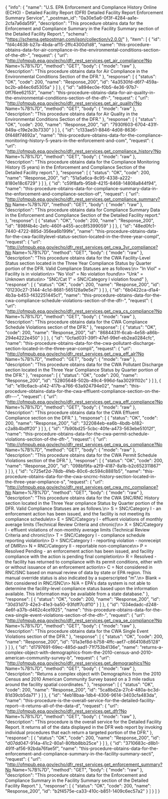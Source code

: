 {
  "info": {
    "name": "U.S. EPA Enforcement and Compliance History Online (ECHO) - Detailed Facility Report (DFR) Detailed Facility Report Enforcement Summary Service",
    "_postman_id": "0a30e5a6-0f3f-4284-aa1e-2cfa7a6da5f9",
    "description": "This procedure obtains data for the Enforcement and Compliance Summary in the Facility Summary section of the Detailed Facility Report.",
    "schema": "https://schema.getpostman.com/json/collection/v2.0.0/"
  },
  "item": [
    {
      "id": "fd4c4638-b27a-4bda-af15-2ffc4300d1d8",
      "name": "this-procedure-obtains-data-for-air-compliance-in-the-environmental-conditions-section-of-the-dfr-",
      "request": {
        "url": "http://ofmpub.epa.gov/echo/dfr_rest_services.get_air_compliance?No Name=%7B%7D",
        "method": "GET",
        "body": {
          "mode": "raw"
        },
        "description": "This procedure obtains data for Air Compliance in the Environmental Conditions Section of the DFR."
      },
      "response": [
        {
          "status": "OK",
          "code": 200,
          "name": "Response_200",
          "id": "4a3530fd-d6f7-459a-bc2b-a84ec6d5305a"
        }
      ]
    },
    {
      "id": "a894ec0e-f0b5-4e36-97b7-0ff76ee62153",
      "name": "this-procedure-obtains-data-for-air-quality-in-the-environmental-conditions-section-of-the-dfr-",
      "request": {
        "url": "http://ofmpub.epa.gov/echo/dfr_rest_services.get_air_quality?No Name=%7B%7D",
        "method": "GET",
        "body": {
          "mode": "raw"
        },
        "description": "This procedure obtains data for Air Quality in the Environmental Conditions Section of the DFR."
      },
      "response": [
        {
          "status": "OK",
          "code": 200,
          "name": "Response_200",
          "id": "7930f603-6704-431f-849a-c19e2e3b7330"
        }
      ]
    },
    {
      "id": "c133ae51-8846-4d08-8636-0f448f74692a",
      "name": "this-procedure-obtains-data-for-the-compliance-monitoring-history-5-years-in-the-enforcement-and-com",
      "request": {
        "url": "http://ofmpub.epa.gov/echo/dfr_rest_services.get_compliance_history?No Name=%7B%7D",
        "method": "GET",
        "body": {
          "mode": "raw"
        },
        "description": "This procedure obtains data for the Compliance Monitoring History (5 years) in the Enforcement and Compliance Section of the Detailed Facility report."
      },
      "response": [
        {
          "status": "OK",
          "code": 200,
          "name": "Response_200",
          "id": "51a5a6ca-8c95-4338-a222-8180e18c6729"
        }
      ]
    },
    {
      "id": "c59f8afb-95b8-4215-8468-14808a844f94",
      "name": "this-procedure-obtains-data-for-compliance-summary-data-in-the-enforcement-and-compliance-section-of",
      "request": {
        "url": "http://ofmpub.epa.gov/echo/dfr_rest_services.get_compliance_summary?No Name=%7B%7D",
        "method": "GET",
        "body": {
          "mode": "raw"
        },
        "description": "This procedure obtains data for Compliance Summary Data in the Enforcement and Compliance Section of the Detailed Facility report."
      },
      "response": [
        {
          "status": "OK",
          "code": 200,
          "name": "Response_200",
          "id": "898f4b4c-2efc-460f-a455-acc8f5399059"
        }
      ]
    },
    {
      "id": "48ed0fc1-7440-4722-885d-356ea6b199fe",
      "name": "this-procedure-obtains-data-for-the-cwa-facilitylevel-status-section-located-in-the-three-year-compl",
      "request": {
        "url": "http://ofmpub.epa.gov/echo/dfr_rest_services.get_cwa_3yr_compliance?No Name=%7B%7D",
        "method": "GET",
        "body": {
          "mode": "raw"
        },
        "description": "This procedure obtains data for the CWA Facility-Level Status section located in the Three Year Compliance Status by Quarter portion of the DFR. Valid Compliance Statuses are as follows:\n> \"In Viol\" = Facility is in violation\n> \"No Viol\" = No violation found\n> \"Unk\" = Unknown status\n> \"SNC/Cat 1\" = SNC/Category I violation found"
      },
      "response": [
        {
          "status": "OK",
          "code": 200,
          "name": "Response_200",
          "id": "01230c27-3144-4c1d-8681-565128a9e5e7"
        }
      ]
    },
    {
      "id": "6b0422ca-d1a4-4b3a-b453-f432251445c1",
      "name": "this-procedure-obtains-data-for-the-cwa-compliance-schedule-violations-section-of-the-dfr-",
      "request": {
        "url": "http://ofmpub.epa.gov/echo/dfr_rest_services.get_cwa_cs_compliance?No Name=%7B%7D",
        "method": "GET",
        "body": {
          "mode": "raw"
        },
        "description": "This procedure obtains data for the CWA Compliance Schedule Violations section of the DFR."
      },
      "response": [
        {
          "status": "OK",
          "code": 200,
          "name": "Response_200",
          "id": "8684431f-6cab-4e58-a86b-294e4222e450"
        }
      ]
    },
    {
      "id": "0cfad031-39f1-47ef-99ef-eb2ea0284cfc",
      "name": "this-procedure-obtains-data-for-the-cwa-pollutant-discharge-section-located-in-the-three-year-compli",
      "request": {
        "url": "http://ofmpub.epa.gov/echo/dfr_rest_services.get_cwa_eff_alr?No Name=%7B%7D",
        "method": "GET",
        "body": {
          "mode": "raw"
        },
        "description": "This procedure obtains data for the CWA Pollutant Discharge section located in the Three Year Compliance Status by Quarter portion of the DFR."
      },
      "response": [
        {
          "status": "OK",
          "code": 200,
          "name": "Response_200",
          "id": "52805648-502b-49c4-996d-faa30291102c"
        }
      ]
    },
    {
      "id": "e19c6acb-a142-417b-a766-63a924794e02",
      "name": "this-procedure-obtains-data-for-the-cwa-effluent-compliance-section-on-the-dfr---",
      "request": {
        "url": "http://ofmpub.epa.gov/echo/dfr_rest_services.get_cwa_eff_compliance?No Name=%7B%7D",
        "method": "GET",
        "body": {
          "mode": "raw"
        },
        "description": "This procedure obtains data for the CWA Effluent Compliance section on the DFR."
      },
      "response": [
        {
          "status": "OK",
          "code": 200,
          "name": "Response_200",
          "id": "322084eb-ea6b-4bdb-b182-c2a8b4bdff20"
        }
      ]
    },
    {
      "id": "7b90bd25-5cbc-40fe-a473-563ebe51012f",
      "name": "this-procedure-obtains-data-for-the-cwa-permit-schedule-violations-section-of-the-dfr-",
      "request": {
        "url": "http://ofmpub.epa.gov/echo/dfr_rest_services.get_cwa_ps_compliance?No Name=%7B%7D",
        "method": "GET",
        "body": {
          "mode": "raw"
        },
        "description": "This procedure obtains data for the CWA Permit Schedule Violations section of the DFR."
      },
      "response": [
        {
          "status": "OK",
          "code": 200,
          "name": "Response_200",
          "id": "098bf9fa-a2f9-4187-8a1b-b2c652311867"
        }
      ]
    },
    {
      "id": "c725ef2d-78db-4feb-80c6-dc594c8881b5",
      "name": "this-procedure-obtains-data-for-the-cwa-sncrnc-history-section-located-in-the-three-year-ompliance-s",
      "request": {
        "url": "http://ofmpub.epa.gov/echo/dfr_rest_services.get_cwa_rnc_compliance?No Name=%7B%7D",
        "method": "GET",
        "body": {
          "mode": "raw"
        },
        "description": "This procedure obtains data for the CWA SNC/RNC History section located in the Three Year ompliance Status by Quarter portion of the DFR. Valid Compliance Statuses are as follows.\n> S = SNC/Category I - an enforcement action has been issued, and the facility is not meeting its compliance schedule\n> E = SNC/Category I - effluent violations of monthly average limits (Technical Review Criteria and chronic)\n> X = SNC/Category I - effluent violations of non-monthly average limits (Technical Review Criteria and chronic)\n> T = SNC/Category I - compliance schedule reporting violation\n> D = SNC/Category I - reporting violation - nonreceipt of DMR\n> N = RNC/Category II - reportable non-compliance\n> P = Resolved Pending - an enforcement action has been issued, and facility compliance with the action is pending final completion\n> R = Resolved - the facility has returned to compliance with its permit conditions, either with or without issuance of an enforcement action\n> C = Not considered in RNC/SNC based on manual review of data by state or EPA region. This manual override status is also indicated by a superscripted \"m\".\n> Blank = Not considered in RNC/SNC\n> N/A = EPA's data system is not able to determine the facility-level compliance status based upon the information available. This information may be available from a state database."
      },
      "response": [
        {
          "status": "OK",
          "code": 200,
          "name": "Response_200",
          "id": "30d31d73-42e3-41e3-ba50-93fdff7cdf10"
        }
      ]
    },
    {
      "id": "034edadc-d248-4e6f-a37b-d462c4ce1925",
      "name": "this-procedure-obtains-data-for-the-cwa-single-event-violations-section-of-the-dfr-",
      "request": {
        "url": "http://ofmpub.epa.gov/echo/dfr_rest_services.get_cwa_se_compliance?No Name=%7B%7D",
        "method": "GET",
        "body": {
          "mode": "raw"
        },
        "description": "This procedure obtains data for the CWA Single Event Violations section of the DFR."
      },
      "response": [
        {
          "status": "OK",
          "code": 200,
          "name": "Response_200",
          "id": "01a3ef8d-b758-4ffc-aef7-c864108d5128"
        }
      ]
    },
    {
      "id": "d1797691-69ec-485d-aad1-71f753b4136e",
      "name": "returns-a-complex-object-with-demographics-from-the-2010-census-and-2010-american-community-survey-b",
      "request": {
        "url": "http://ofmpub.epa.gov/echo/dfr_rest_services.get_demographics?No Name=%7B%7D",
        "method": "GET",
        "body": {
          "mode": "raw"
        },
        "description": "Returns a complex object with Demographics from the 2010 Census and 2010 American Community Survey based on a 3 mile radius around the facility spatial coordinates."
      },
      "response": [
        {
          "status": "OK",
          "code": 200,
          "name": "Response_200",
          "id": "5ca8bd2a-27c4-480a-bc3d-81d39cb5da71"
        }
      ]
    },
    {
      "id": "4eb18baa-1db4-4306-9614-3403cfa483da",
      "name": "this-procedure-is-the-overall-service-for-the-detailed-facility-report--it-returns-all-of-the-data-d",
      "request": {
        "url": "http://ofmpub.epa.gov/echo/dfr_rest_services.get_dfr?No Name=%7B%7D",
        "method": "GET",
        "body": {
          "mode": "raw"
        },
        "description": "This procedure is the overall service for the Detailed Facility Report. It returns all of the data displayed in the DFR web report by invoking individual procedures that each return a targeted portion of the DFR."
      },
      "response": [
        {
          "status": "OK",
          "code": 200,
          "name": "Response_200",
          "id": "d07dd047-914a-41c2-80a1-80fbb8bb25ce"
        }
      ]
    },
    {
      "id": "3710683c-d8b1-491f-af56-92bda76fae5f",
      "name": "this-procedure-obtains-data-for-the-enforcement-and-compliance-summary-in-the-facility-summary-secti",
      "request": {
        "url": "http://ofmpub.epa.gov/echo/dfr_rest_services.get_enforcement_summary?No Name=%7B%7D",
        "method": "GET",
        "body": {
          "mode": "raw"
        },
        "description": "This procedure obtains data for the Enforcement and Compliance Summary in the Facility Summary section of the Detailed Facility Report."
      },
      "response": [
        {
          "status": "OK",
          "code": 200,
          "name": "Response_200",
          "id": "b2f4575e-ca33-410c-b851-1409c6ec57a2"
        }
      ]
    }
  ]
}